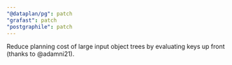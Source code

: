```yaml
---
"@dataplan/pg": patch
"grafast": patch
"postgraphile": patch
---
```


Reduce planning cost of large input object trees by evaluating keys up front
(thanks to @adamni21).
